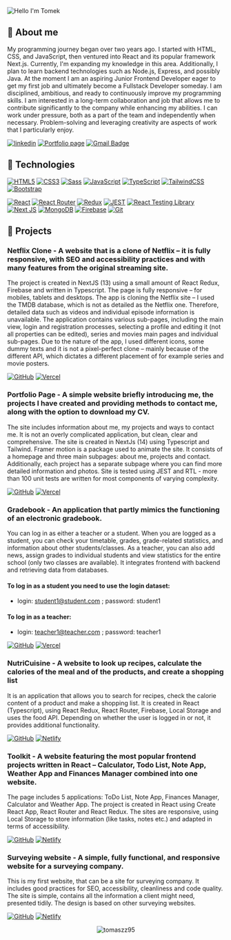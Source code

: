 <img alt="Hello I'm Tomek" align="center" src="https://readme-typing-svg.demolab.com?font=Fira+Code&size=19&pause=1000&color=33CA0E&center=false&vCenter=true&width=435&lines=Hello+I'm+Tomek">

## 🙍 About me
My programming journey began over two years ago. I started with HTML, CSS, and JavaScript, then ventured into React and its popular framework Next.js. Currently, I'm expanding my knowledge in this area. Additionally, I plan to learn backend technologies such as Node.js, Express, and possibly Java. At the moment I am an aspiring Junior Frontend Developer eager to get my first job and ultimately become a Fullstack Developer someday.
I am disciplined, ambitious, and ready to continuously improve my programming skills. I am interested in a long-term collaboration and job that allows me to contribute significantly to the company while enhancing my abilities. I can work under pressure, both as a part of the team and independently when necessary. Problem-solving and leveraging creativity are aspects of work that I particularly enjoy.

[![linkedin](https://img.shields.io/badge/linkedin-0A66C2?style=flat-square&logo=linkedin&logoColor=white)](https://linkedin.com/in/tomasz-zuber95)
[![Portfolio page](https://img.shields.io/badge/Portfolio%20Page-8A2BE2)](https://tomaszzportfolio.vercel.app)
[![Gmail Badge](https://img.shields.io/badge/-Gmail-c14438?style=flat-square&logo=Gmail&logoColor=white&link=mailto:tzuber95@gmail.com)](mailto:tzuber95@gmail.com)

## 🔧 Technologies

[![HTML5](https://img.shields.io/badge/-HTML5-E34F26?style=flat-square&logo=html5&logoColor=white)](https://github.com/tomaszz95)
[![CSS3](https://img.shields.io/badge/-CSS3-1572B6?style=flat-square&logo=css3)](https://github.com/tomaszz95)
[![Sass](https://img.shields.io/badge/-Sass-black?style=flat-square&logo=Sass&logoColor=pink)](https://github.com/tomaszz95)
[![JavaScript](https://img.shields.io/badge/-JavaScript-black?style=flat-square&logo=javascript)](https://github.com/tomaszz95)
[![TypeScript](https://img.shields.io/badge/-TypeScript-007ACC?style=flat-square&logo=typescript)](https://github.com/tomaszz95)
[![TailwindCSS](https://img.shields.io/badge/tailwindcss-%2338B2AC.svg?style=flat-square&logo=tailwind-css&logoColor=white)](https://github.com/tomaszz95)
[![Bootstrap](https://img.shields.io/badge/bootstrap-%238511FA.svg?style=flat-square&logo=bootstrap&logoColor=white)](https://github.com/tomaszz95)

[![React](https://img.shields.io/badge/-React-black?style=flat-square&logo=react)](https://github.com/tomaszz95)
[![React Router](https://img.shields.io/badge/React_Router-CA4245?style=flat-square&logo=react-router&logoColor=white)](https://github.com/tomaszz95)
[![Redux](https://img.shields.io/badge/-Redux-black?style=flat-square&logo=Redux&logoColor=pink)](https://github.com/tomaszz95)
[![JEST](https://img.shields.io/badge/JEST-FF6347)](https://github.com/tomaszz95)
[![React Testing Library](https://img.shields.io/badge/React%20Testing%20Library-FF0000)](https://github.com/tomaszz95)
[![Next JS](https://img.shields.io/badge/Next-black?style=flat-square&logo=next.js&logoColor=white)](https://github.com/tomaszz95)
[![MongoDB](https://img.shields.io/badge/MongoDB-%234ea94b.svg?style=flat-square&logo=mongodb&logoColor=white)](https://github.com/tomaszz95)
[![Firebase](https://img.shields.io/badge/-Firebase-orange?style=flat-square&logo=Firebase&logoColor=white)](https://github.com/tomaszz95)
[![Git](https://img.shields.io/badge/-Git-black?style=flat-square&logo=git)](https://github.com/tomaszz95)

## 📕 Projects

### Netflix Clone - A website that is a clone of Netflix – it is fully responsive, with SEO and accessibility practices and with many features from the original streaming site.

The project is created in NextJS (13) using a small amount of React Redux, Firebase and written in Typescript. The page is fully responsive – for mobiles, tablets and desktops. The app is cloning the Netflix site – I used the TMDB database, which is not as detailed as the Netflix one. Therefore, detailed data such as videos and individual episode information is unavailable. The application contains various sub-pages, including the main view, login and registration processes, selecting a profile and editing it (not all properties can be edited), series and movies main pages and individual sub-pages. Due to the nature of the app, I used different icons, some dummy texts and it is not a pixel-perfect clone – mainly because of the different API, which dictates a different placement of for example series and movie posters.
<br/>

[![GitHub](https://img.shields.io/badge/github-%23121011.svg?style=for-the-badge&logo=github&logoColor=white)](https://github.com/tomaszz95/Netflixclone)     [![Vercel](https://img.shields.io/badge/vercel-%23000000.svg?style=for-the-badge&logo=vercel&logoColor=white)](https://netflixcloneen.vercel.app/) 

### Portfolio Page - A simple website briefly introducing me, the projects I have created and providing methods to contact me, along with the option to download my CV.

The site includes information about me, my projects and ways to contact me. It is not an overly complicated application, but clean, clear and comprehensive. The site is created in NextJs (14) using Typescript and Tailwind. Framer motion is a package used to animate the site. It consists of a homepage and three main subpages: about me, projects and contact. Additionally, each project has a separate subpage where you can find more detailed information and photos. Site is tested using JEST and RTL - more than 100 unit tests are written for most components of varying complexity.
<br/>

[![GitHub](https://img.shields.io/badge/github-%23121011.svg?style=for-the-badge&logo=github&logoColor=white)](https://github.com/tomaszz95/mainsite)     [![Vercel](https://img.shields.io/badge/vercel-%23000000.svg?style=for-the-badge&logo=vercel&logoColor=white)](https://tomaszzportfolio.vercel.app/) 

### Gradebook - An application that partly mimics the functioning of an electronic gradebook.

You can log in as either a teacher or a student. When you are logged as a student, you can check your timetable, grades, grade-related statistics, and information about other students/classes. As a teacher, you can also add news, assign grades to individual students and view statistics for the entire school (only two classes are available). It integrates frontend with backend and retrieving data from databases.
<br/>

#### To log in as a student you need to use the login dataset:

- login: student1@student.com ; password: student1

#### To log in as a teacher:

- login: teacher1@teacher.com ; password: teacher1

[![GitHub](https://img.shields.io/badge/github-%23121011.svg?style=for-the-badge&logo=github&logoColor=white)](https://github.com/tomaszz95/gradebook)        [![Vercel](https://img.shields.io/badge/vercel-%23000000.svg?style=for-the-badge&logo=vercel&logoColor=white)](https://gradebookk.vercel.app/)

### NutriCuisine - A website to look up recipes, calculate the calories of the meal and of the products, and create a shopping list

It is an application that allows you to search for recipes, check the calorie content of a product and make a shopping list. It is created in React (Typescript), using React Redux, React Router, Firebase, Local Storage and uses the food API. Depending on whether the user is logged in or not, it provides additional functionality.
<br/>

[![GitHub](https://img.shields.io/badge/github-%23121011.svg?style=for-the-badge&logo=github&logoColor=white)](https://github.com/tomaszz95/NutriCuisine)     [![Netlify](https://img.shields.io/badge/netlify-%23000000.svg?style=for-the-badge&logo=netlify&logoColor=#00C7B7)](https://nutricuisine.netlify.app/)

### Toolkit - A website featuring the most popular frontend projects written in React – Calculator, Todo List, Note App, Weather App and Finances Manager combined into one website.

The page includes 5 applications: ToDo List, Note App, Finances Manager, Calculator and Weather App. The project is created in React using Create React App, React Router and React Redux. The sites are responsive, using Local Storage to store information (like tasks, notes etc.) and adapted in terms of accessibility.
<br/>

[![GitHub](https://img.shields.io/badge/github-%23121011.svg?style=for-the-badge&logo=github&logoColor=white)](https://github.com/tomaszz95/toolkit)             [![Netlify](https://img.shields.io/badge/netlify-%23000000.svg?style=for-the-badge&logo=netlify&logoColor=#00C7B7)](https://toolkiit.netlify.app/)

### Surveying website - A simple, fully functional, and responsive website for a surveying company.

This is my first website, that can be a site for surveying company. It includes good practices for SEO, accessibility, cleanliness and code quality. The site is simple, contains all the information a client might need, presented tidily. The design is based on other surveying websites.
<br/>

[![GitHub](https://img.shields.io/badge/github-%23121011.svg?style=for-the-badge&logo=github&logoColor=white)](https://github.com/tomaszz95/geodesy-site)      [![Netlify](https://img.shields.io/badge/netlify-%23000000.svg?style=for-the-badge&logo=netlify&logoColor=#00C7B7)](https://asgeodesy.netlify.app/)

<p align="center"><img align="center" src="https://github-readme-stats.vercel.app/api/top-langs?username=tomaszz95&show_icons=true&locale=en&layout=compact" alt="tomaszz95" /></p>
